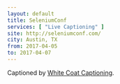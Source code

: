 ```yaml
---
layout: default
title: SeleniumConf
services: [ "Live Captioning" ]
site: http://seleniumconf.com/
city: Austin, TX
from: 2017-04-05
to: 2017-04-07
---
```


Captioned by [White Coat Captioning](http://www.whitecoatcaptioning.com/).
